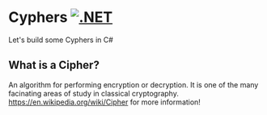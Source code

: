 # Cyphers [![.NET](https://github.com/jmeline/Cyphers/actions/workflows/dotnet.yml/badge.svg)](https://github.com/jmeline/Cyphers/actions/workflows/dotnet.yml)
Let's build some Cyphers in C#

## What is a Cipher?
An algorithm for performing encryption or decryption. It is one of the many facinating areas of study in classical cryptography. https://en.wikipedia.org/wiki/Cipher for more information!
